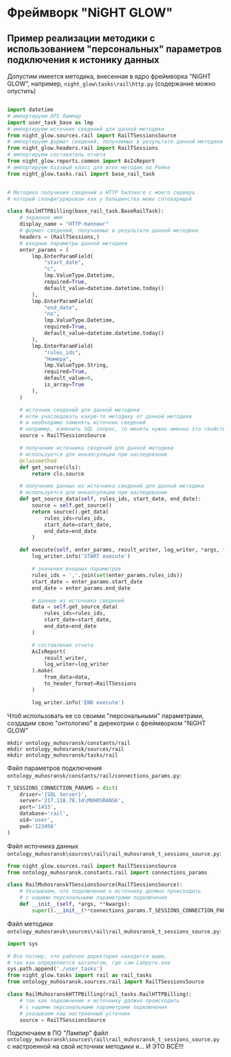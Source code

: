 # Фреймворк "NiGHT GLOW"

## Пример реализации методики с использованием "персональных" параметров подключения к истонику данных

Допустим имеется методика, внесенная в ядро фреймворка "NiGHT GLOW", например, `night_glow\tasks\rail\http.py` (содержание можно опустить)

```python

import datetime
# импортируем API Лампир
import user_task_base as lmp
# импортируем источник сведений для данной методики
from night_glow.sources.rail import RailTSessionsSource
# импортируем формат сведений, получаемых в результате данной методики
from night_glow.headers.rail import RailTSessions
# импортируем составитель отчета
from night_glow.reports.common import AsIsReport
# импортируем базовый класс для всех методик на Рейке
from night_glow.tasks.rail import base_rail_task


# Методика получения сведений о HTTP биллинге c моего сервера
# который сконфигурирован как у большинства моих сотоварищей

class RailHTTPBilling(base_rail_task.BaseRailTask):
    # экранное имя
    display_name = "HTTP-биллинг"
    # формат сведений, получаемых в результате данной методики
    headers = (RailTSessions,)
    # входные параметры данной методики
    enter_params = (
        lmp.EnterParamField(
            "start_date",
            "c",
            lmp.ValueType.Datetime,
            required=True,
            default_value=datetime.datetime.today()
        ),
        lmp.EnterParamField(
            "end_date",
            "по",
            lmp.ValueType.Datetime,
            required=True,
            default_value=datetime.datetime.today()
        ),
        lmp.EnterParamField(
            "rules_ids",
            "Номера",
            lmp.ValueType.String,
            required=True,
            default_value=0,
            is_array=True
        ),
    )

    # источник сведений для данной методики
    # если унаследовать какую-то методику от данной методики
    # и необходимо поменять источник сведений
    # например, изменить SQL запрос, то менять нужно именно это свойство
    source = RailTSessionsSource

    # получение источника сведений для данной методики
    # используется для инкапсуляции при наследовании
    @classmethod
    def get_source(cls):
        return cls.source

    # получение данных из источника сведений для данной методики
    # используется для инкапсуляции при наследовании
    def get_source_data(self, rules_ids, start_date, end_date):
        source = self.get_source()
        return source().get_data(
            rules_ids=rules_ids,
            start_date=start_date,
            end_date=end_date
        )

    def execute(self, enter_params, result_writer, log_writer, *args, **kwargs):
        log_writer.info('START execute')

        # значения входных параметров
        rules_ids = ','.join(set(enter_params.rules_ids))
        start_date = enter_params.start_date
        end_date = enter_params.end_date

        # данные из источника сведений
        data = self.get_source_data(
            rules_ids=rules_ids,
            start_date=start_date,
            end_date=end_date
        )

        # составление отчета
        AsIsReport(
            result_writer,
            log_writer=log_writer
        ).make(
            from_data=data,
            to_header_format=RailTSessions
        )

        log_writer.info('END execute')

```

Чтоб использовать ее со своими "персональными" параметрами, создадим свою "онтологию" в дирекотрии с фреймворком "NiGHT GLOW"

```
mkdir ontology_muhosransk/constants/rail
mkdir ontology_muhosransk/sources/rail
mkdir ontology_muhosransk/tasks/rail
```

Файл параметров подключения `ontology_muhosransk/constants/rail/connections_params.py`:

```python
T_SESSIONS_CONNECTION_PARAMS = dict(
    driver='{SQL Server}',
    server='217.118.78.14\MUHOSRANSK',
    port='1433',
    database='rail',
    uid='user',
    pwd='123456'
)
```

Файл источника данных `ontology_muhosransk\sources\rail\rail_muhosransk_t_sessions_source.py`:

```python
from night_glow.sources.rail import RailTSessionsSource
from ontology_muhosransk.constants.rail import connections_params

class RailMuhosranskTSessionsSource(RailTSessionsSource):
    # Указываем, что подключение к источнику должно происходить
    # с нашими персональными параметрами подключения
    def __init__(self, *args, **kwargs):
        super().__init__(**connections_params.T_SESSIONS_CONNECTION_PARAMS)
```

Файл методики `ontology_muhosransk\sources\rail\rail_muhosransk_t_sessions_source.py`:

```python
import sys

# Все потому, что рабочая директория находится выше,
# так как определяется каталогом, где сам Lampyre.exe
sys.path.append('./user_tasks')
from night_glow.tasks import rail as rail_tasks
from ontology_muhosransk.sources.rail import RailTSessionsSource

class RailMuhosranskHTTPBilling(rail_tasks.RailHTTPBilling):
    # так как подключение к источнику должно происходить
    # с нашими персональными параметрами подключения
    # указываем наш настроенный усточник
    source = RailTSessionsSource

```

Подключаем в ПО "Лампир" файл `ontology_muhosransk\sources\rail\rail_muhosransk_t_sessions_source.py` с настроенной на свой источник методики и... И ЭТО ВСЁ!!!
